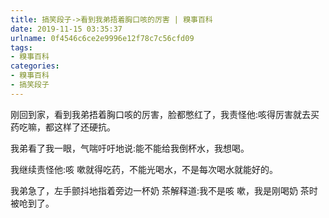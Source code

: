 ```yaml
---
title: 搞笑段子->看到我弟捂着胸口咳的厉害 | 糗事百科
date: 2019-11-15 03:35:37
urlname: 0f4546c6ce2e9996e12f78c7c56cfd09
tags: 
- 糗事百科
categories:
- 糗事百科
- 搞笑段子
---
```

刚回到家，看到我弟捂着胸口咳的厉害，脸都憋红了，我责怪他:咳得厉害就去买药吃嘛，都这样了还硬抗。

我弟看了我一眼，气喘吁吁地说:能不能给我倒杯水，我想喝。

我继续责怪他:咳 嗽就得吃药，不能光喝水，不是每次喝水就能好的。

我弟急了，左手颤抖地指着旁边一杯奶 茶解释道:我不是咳 嗽，我是刚喝奶 茶时被呛到了。


